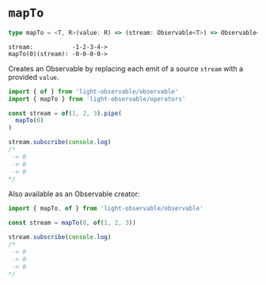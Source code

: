 # `mapTo`
```typescript
type mapTo = <T, R>(value: R) => (stream: Observable<T>) => Observable<R>
```

```
stream:           -1-2-3-4->
mapTo(0)(stream): -0-0-0-0->
```

Creates an Observable by replacing each emit of a source `stream` with a provided `value`.
```typescript
import { of } from 'light-observable/observable'
import { mapTo } from 'light-observable/operators'

const stream = of(1, 2, 3).pipe(
  mapTo(0)
)

stream.subscribe(console.log)
/*
 -> 0
 -> 0
 -> 0
*/
```

Also available as an Observable creator:
```typescript
import { mapTo, of } from 'light-observable/observable'

const stream = mapTo(0, of(1, 2, 3))

stream.subscribe(console.log)
/*
 -> 0
 -> 0
 -> 0
*/
```
